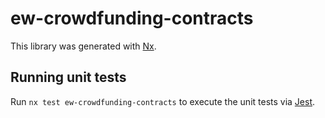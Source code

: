 # ew-crowdfunding-contracts

This library was generated with [Nx](https://nx.dev).

## Running unit tests

Run `nx test ew-crowdfunding-contracts` to execute the unit tests via [Jest](https://jestjs.io).
